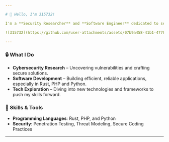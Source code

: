 ```yaml
---

# 👋 Hello, I'm 315732!

I'm a **Security Researcher** and **Software Engineer** dedicated to securing systems and exploring the frontier of technology. My interests span cybersecurity, software development, and emerging technologies.

![315732](https://github.com/user-attachments/assets/07b9a458-41b1-4778-b7c6-463b99df0573)

---
```


### 🔒 What I Do
- **Cybersecurity Research** – Uncovering vulnerabilities and crafting secure solutions.
- **Software Development** – Building efficient, reliable applications, especially in Rust, PHP and Python.
- **Tech Exploration** – Diving into new technologies and frameworks to push my skills forward.

### 🚀 Skills & Tools
- **Programming Languages**: Rust, PHP, and Python
- **Security**: Penetration Testing, Threat Modeling, Secure Coding Practices

---
